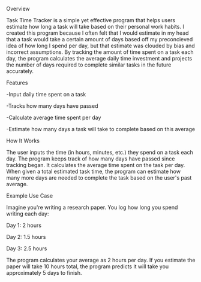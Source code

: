Overview

Task Time Tracker is a simple yet effective program that helps users estimate how long a task will take based on their personal work habits. I created this program because I often felt that I would estimate in my head that a task would take a certain amount of days based off my preconcieved idea of how long I spend per day, but that estimate was clouded by bias and incorrect assumptions. By tracking the amount of time spent on a task each day, the program calculates the average daily time investment and projects the number of days required to complete similar tasks in the future accurately.

Features

-Input daily time spent on a task

-Tracks how many days have passed

-Calculate average time spent per day

-Estimate how many days a task will take to complete based on this average

How It Works

The user inputs the time (in hours, minutes, etc.) they spend on a task each day.
The program keeps track of how many days have passed since tracking began.
It calculates the average time spent on the task per day.
When given a total estimated task time, the program can estimate how many more days are needed to complete the task based on the user's past average.

Example Use Case

Imagine you're writing a research paper. You log how long you spend writing each day:

Day 1: 2 hours

Day 2: 1.5 hours

Day 3: 2.5 hours

The program calculates your average as 2 hours per day. If you estimate the paper will take 10 hours total, the program predicts it will take you approximately 5 days to finish.
